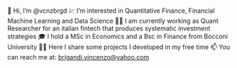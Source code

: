 👋 Hi, I’m @vcnzbrgd
💹 I’m interested in Quantitative Finance, Financial Machine Learning and Data Science
🏄🏻 I am currently working as Quant Researcher for an italian fintech that produces systematic investment strategies
🎓 I hold a MSc in Economics and a Bsc in Finance from Bocconi University
🧑‍💻 Here I share some projects I developed in my free time
📫 You can reach me at: brigandi.vincenzo@yahoo.com

<!---
vcnzbrgd/vcnzbrgd is a ✨ special ✨ repository because its `README.md` (this file) appears on your GitHub profile.
You can click the Preview link to take a look at your changes.
--->
